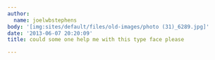 ```yaml
---
author:
  name: joelwbstephens
body: '[img:sites/default/files/old-images/photo (31)_6289.jpg]'
date: '2013-06-07 20:20:09'
title: could some one help me with this type face please

---
```

